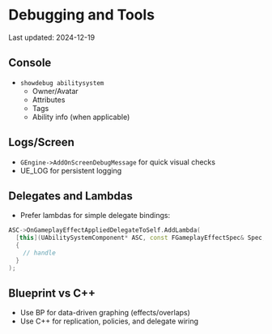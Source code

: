 # Debugging and Tools

Last updated: 2024-12-19

## Console

- `showdebug abilitysystem`
  - Owner/Avatar
  - Attributes
  - Tags
  - Ability info (when applicable)

## Logs/Screen

- `GEngine->AddOnScreenDebugMessage` for quick visual checks
- UE_LOG for persistent logging

## Delegates and Lambdas

- Prefer lambdas for simple delegate bindings:
```cpp
ASC->OnGameplayEffectAppliedDelegateToSelf.AddLambda(
  [this](UAbilitySystemComponent* ASC, const FGameplayEffectSpec& Spec, FActiveGameplayEffectHandle Handle)
  {
    // handle
  }
);
```

## Blueprint vs C++

- Use BP for data-driven graphing (effects/overlaps)
- Use C++ for replication, policies, and delegate wiring
